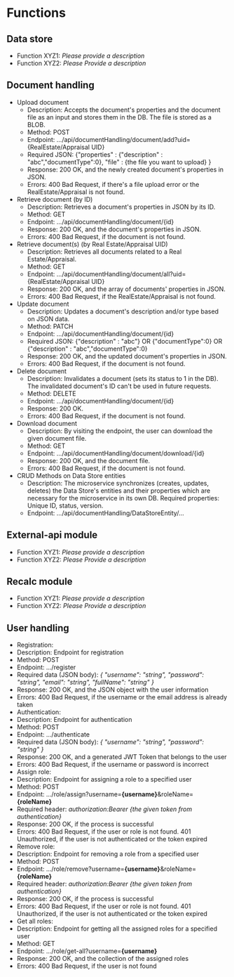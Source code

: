 # Functions

## Data store
- Function XYZ1: _Please provide a description_
- Function XYZ2: _Please Provide a description_


## Document handling
<ul>
  
<li>Upload document
  <ul>
    <li>Description: Accepts the document's properties and the document file as an input and stores them in the DB. The file is stored as a BLOB.</li>
    <li>Method: POST</li>
    <li>Endpoint: .../api/documentHandling/document/add?uid={RealEstate/Appraisal UID}</li>
    <li>Required JSON: {"properties" : {"description" : "abc","documentType":0}, "file" : {the file you want to upload} }</li>
    <li>Response: 200 OK, and the newly created document's properties in JSON.</li>
    <li>Errors: 400 Bad Request, if there's a file upload error or the RealEstate/Appraisal is not found.</li>
  </ul>
</li>

<li>Retrieve document (by ID)
  <ul>
    <li>Description: Retrieves a document's properties in JSON by its ID.</li>
    <li>Method: GET</li>
    <li>Endpoint: .../api/documentHandling/document/{id}</li>
    <li>Response: 200 OK, and the document's properties in JSON.</li>
    <li>Errors: 400 Bad Request, if the document is not found.</li>
  </ul>
</li>

<li>Retrieve document(s) (by Real Estate/Appraisal UID)
  <ul>
    <li>Description: Retrieves all documents related to a Real Estate/Appraisal.</li>
    <li>Method: GET</li>
    <li>Endpoint: .../api/documentHandling/document/all?uid={RealEstate/Appraisal UID}</li>
    <li>Response: 200 OK, and the array of documents' properties in JSON.</li>
    <li>Errors: 400 Bad Request, if the RealEstate/Appraisal is not found.</li>
  </ul>
</li>

<li>Update document
  <ul>
    <li>Description: Updates a document's description and/or type based on JSON data.</li>
    <li>Method: PATCH</li>
    <li>Endpoint: .../api/documentHandling/document/{id}</li>
    <li>Required JSON: {"description" : "abc"} OR {"documentType":0} OR {"description" : "abc","documentType":0}</li>
    <li>Response: 200 OK, and the updated document's properties in JSON.</li>
    <li>Errors: 400 Bad Request, if the document is not found.</li>
  </ul>
</li>

<li>Delete document
  <ul>
    <li>Description: Invalidates a document (sets its status to 1 in the DB). The invalidated document's ID can't be used in future requests.</li>
    <li>Method: DELETE</li>
    <li>Endpoint: .../api/documentHandling/document/{id}</li>
    <li>Response: 200 OK.</li>
    <li>Errors: 400 Bad Request, if the document is not found.</li>
  </ul>
</li>

<li>Download document
  <ul>
    <li>Description: By visiting the endpoint, the user can download the given document file.</li>
    <li>Method: GET</li>
    <li>Endpoint: .../api/documentHandling/document/download/{id}</li>
    <li>Response: 200 OK, and the document file.</li>
    <li>Errors: 400 Bad Request, if the document is not found.</li>
  </ul>
</li>

<li>CRUD Methods on Data Store entities
  <ul>
    <li>Description: The microservice synchronizes (creates, updates, deletes) the Data Store's entities and their properties which are necessary for the microservice in its own DB. Required properties: Unique ID, status, version.</li>
    <li>Endpoint: .../api/documentHandling/DataStoreEntity/...</li>
  </ul>
</li>

</ul>


## External-api module
- Function XYZ1: _Please provide a description_
- Function XYZ2: _Please Provide a description_


## Recalc module
- Function XYZ1: _Please provide a description_
- Function XYZ2: _Please Provide a description_


## User handling

<ul>
 <li>Registration:
    <li>Description: Endpoint for registration</li>
    <li>Method: POST</li>
    <li>Endpoint: .../register</li>
    <li>Required data (JSON body): <i>{ "username": "string", "password": "string", "email": "string", "fullName": "string" }</i></li>
    <li>Response: 200 OK, and the JSON object with the user information</li>
    <li>Errors: 400 Bad Request, if the username or the email address is already taken</li>
 </li>
 <li>Authentication: 
    <li>Description: Endpoint for authentication</li>
    <li>Method: POST</li>
    <li>Endpoint: .../authenticate</li>
    <li>Required data (JSON body): <i>{ "username": "string", "password": "string" }</i></li>
    <li>Response: 200 OK, and a generated JWT Token that belongs to the user</li>
    <li>Errors: 400 Bad Request, if the username or password is incorrect</li>
 </li>
 <li>Assign role: 
    <li>Description: Endpoint for assigning a role to a specified user</li>
    <li>Method: POST</li>
    <li>Endpoint: .../role/assign?username=<b>{username}</b>&roleName=<b>{roleName}</b></li>
    <li>Required header: <i>authorization:Bearer {the given token from authentication}</i></li>
    <li>Response: 200 OK, if the process is successful</li>
    <li>Errors: 400 Bad Request, if the user or role is not found. 401 Unauthorized, if the user is not authenticated or the token expired</li>
 </li>
 <li>Remove role: 
    <li>Description: Endpoint for removing a role from a specified user</li>
    <li>Method: POST</li>
    <li>Endpoint: .../role/remove?username=<b>{username}</b>&roleName=<b>{roleName}</b></li>
    <li>Required header: <i>authorization:Bearer {the given token from authentication}</i></li>
    <li>Response: 200 OK, if the process is successful</li>
    <li>Errors: 400 Bad Request, if the user or role is not found. 401 Unauthorized, if the user is not authenticated or the token expired</li>
 </li>
 <li>Get all roles: 
    <li>Description: Endpoint for getting all the assigned roles for a specified user</li>
    <li>Method: GET</li>
    <li>Endpoint: .../role/get-all?username=<b>{username}</b></li>
    <li>Response: 200 OK, and the collection of the assigned roles</li>
    <li>Errors: 400 Bad Request, if the user is not found</li>
 </li>
</ul>